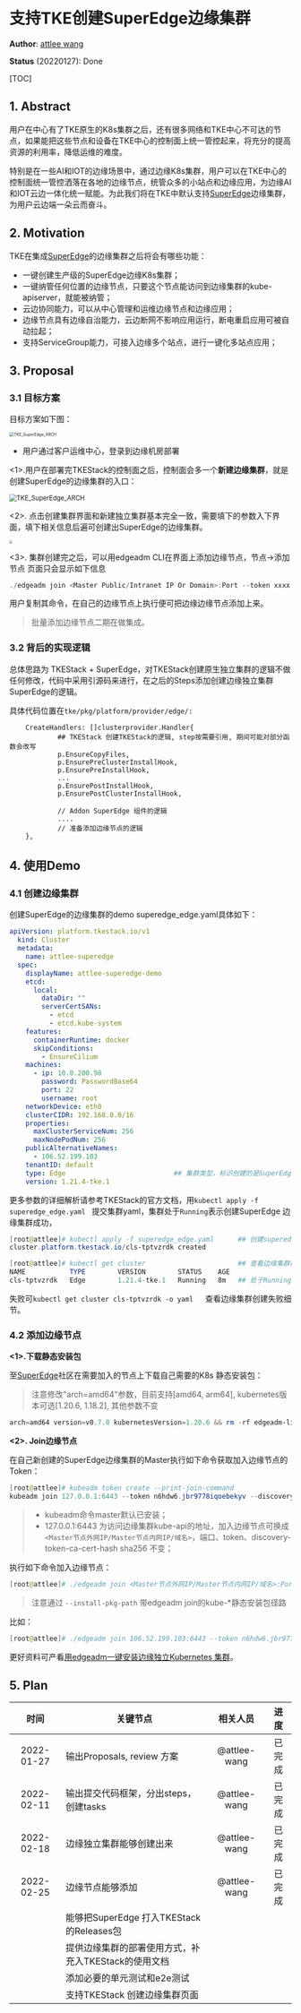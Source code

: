 # 支持TKE创建SuperEdge边缘集群

**Author**: [attlee wang](https://github.com/attlee-wang) 

**Status** (20220127): Done

[TOC]

## 1. Abstract

用户在中心有了TKE原生的K8s集群之后，还有很多网络和TKE中心不可达的节点，如果能把这些节点和设备在TKE中心的控制面上统一管控起来，将充分的提高资源的利用率，降低运维的难度。

特别是在一些AI和IOT的边缘场景中，通过边缘K8s集群，用户可以在TKE中心的控制面统一管控洒落在各地的边缘节点，统管众多的小站点和边缘应用，为边缘AI和IOT云边一体化统一赋能。为此我们将在TKE中默认支持[SuperEdge](https://github.com/superedge/superedge)边缘集群，为用户云边端一朵云而奋斗。

## 2. Motivation

 TKE在集成[SuperEdge](https://github.com/superedge/superedge)的边缘集群之后将会有哪些功能：

-   一键创建生产级的SuperEdge边缘K8s集群；
-   一键纳管任何位置的边缘节点，只要这个节点能访问到边缘集群的kube-apiserver，就能被纳管；
-   云边协同能力，可以从中心管理和运维边缘节点和边缘应用；
-   边缘节点具有边缘自治能力，云边断网不影响应用运行，断电重启应用可被自动拉起；
-   支持ServiceGroup能力，可接入边缘多个站点，进行一键化多站点应用；

## 3. Proposal

### 3.1 目标方案

目标方案如下图：

<img src="../images/TKE_SuperEdge_ARCH.png" alt="TKE_SuperEdge_ARCH" style="zoom: 50%;" />

-   用户通过客户运维中心，登录到边缘机房部署

<1>.用户在部署完TKEStack的控制面之后，控制面会多一个**新建边缘集群**，就是创建SuperEdge的边缘集群的入口：

<img src="../images/create_edge_cluster.png" alt="TKE_SuperEdge_ARCH" style="zoom: 80%;" />

<2>. 点击创建集群界面和新建独立集群基本完全一致，需要填下的参数入下界面，填下相关信息后遍可创建出SuperEdge的边缘集群。

<img src="../images/ClusterInfo.png" style="zoom:33%;" />

<3>. 集群创建完之后，可以用edgeadm CLI在界面上添加边缘节点，节点->添加节点 页面只会显示如下信息

```powershell
./edgeadm join <Master Public/Intranet IP Or Domain>:Port --token xxxx --discovery-token-ca-cert-hash sha256:xxxxxxxxxx --install-pkg-path <edgeadm kube-* install package address path> --enable-edge=true
```

用户复制其命令，在自己的边缘节点上执行便可把边缘边缘节点添加上来。

>   批量添加边缘节点二期在做集成。

### 3.2 背后的实现逻辑

总体思路为 TKEStack + SuperEdge，对TKEStack创建原生独立集群的逻辑不做任何修改，代码中采用引源码来进行，在之后的Steps添加创建边缘独立集群SuperEdge的逻辑。

具体代码位置在`tke/pkg/platform/provider/edge/:`

```http
    CreateHandlers: []clusterprovider.Handler{
            ## TKEStack 创建TKEStack的逻辑, step按需要引用, 期间可能对部分函数会改写
            p.EnsureCopyFiles,             
			p.EnsurePreClusterInstallHook,
			p.EnsurePreInstallHook,
			...
			p.EnsurePostInstallHook,
			p.EnsurePostClusterInstallHook,
			
			// Addon SuperEdge 组件的逻辑
			....
			// 准备添加边缘节点的逻辑
	},
```

## 4. 使用Demo

### 4.1 创建边缘集群

创建SuperEdge的边缘集群的demo superedge_edge.yaml具体如下：

```yaml
apiVersion: platform.tkestack.io/v1
  kind: Cluster
  metadata:
    name: attlee-superedge
  spec:
    displayName: attlee-superedge-demo
    etcd:
      local:
        dataDir: ""
        serverCertSANs:
          - etcd
          - etcd.kube-system
    features:
      containerRuntime: docker
      skipConditions:
        - EnsureCilium
    machines:
      - ip: 10.0.200.98
        password: PasswordBase64
        port: 22
        username: root
    networkDevice: eth0
    clusterCIDR: 192.168.0.0/16
    properties:
      maxClusterServiceNum: 256
      maxNodePodNum: 256
    publicAlternativeNames:              
      - 106.52.199.103
    tenantID: default
    type: Edge                           ## 集群类型，标识创建的是SuperEdge的边缘集群
    version: 1.21.4-tke.1
```

更多参数的详细解析请参考TKEStack的官方文档，用`kubectl apply -f superedge_edge.yaml ` 提交集群yaml，集群处于`Running`表示创建SuperEdge 边缘集群成功，

```powershell
[root@attlee]# kubectl apply -f superedge_edge.yaml      ## 创建superedge edge边缘集群
cluster.platform.tkestack.io/cls-tptvzrdk created

[root@attlee]# kubectl get cluster                       ## 查看边缘集群的状态
NAME           TYPE        VERSION        STATUS    AGE            
cls-tptvzrdk   Edge        1.21.4-tke.1   Running   8m   ## 处于Running表示创建边缘集群成功     
```

失败可`kubectl get cluster cls-tptvzrdk -o yaml   `查看边缘集群创建失败细节。

### 4.2 添加边缘节点

**<1>.下载静态安装包**

至[SuperEdge](https://github.com/superedge/superedge)社区在需要加入的节点上下载自己需要的K8s 静态安装包：

>   注意修改"arch=amd64"参数，目前支持[amd64, arm64], kubernetes版本可选[1.20.6, 1.18.2], 其他参数不变

```powershell
arch=amd64 version=v0.7.0 kubernetesVersion=1.20.6 && rm -rf edgeadm-linux-* && wget https://superedge-1253687700.cos.ap-guangzhou.myqcloud.com/$version/$arch/edgeadm-linux-$arch-$version-k8s-$kubernetesVersion.tgz && tar -xzvf edgeadm-linux-* && cd edgeadm-linux-$arch-$version-k8s-$kubernetesVersion && ./edgeadm
```

**<2>. Join边缘节点**

在自己新创建的SuperEdge边缘集群的Master执行如下命令获取加入边缘节点的Token：

```powershell
[root@attlee]# kubeadm token create --print-join-command
kubeadm join 127.0.0.1:6443 --token n6hdw6.jbr9778iqoebekyv --discovery-token-ca-cert-hash sha256:b1a00ff33fba4f9a6e63ebbee777120bfbe252a27eeb86d78eaa44799c7a9415 
```

>   -   kubeadm命令master默认已安装；
>   -   127.0.0.1:6443 为访问边缘集群kube-api的地址，加入边缘节点可换成`<Master节点外网IP/Master节点内网IP/域名>`，端口、token、discovery-token-ca-cert-hash sha256 不变；

执行如下命令加入边缘节点：

```powershell
[root@attlee]# ./edgeadm join <Master节点外网IP/Master节点内网IP/域名>:Port --token xxxx --discovery-token-ca-cert-hash sha256:xxxxxxxxxx --install-pkg-path <edgeadm kube-*静态安装包路径> --enable-edge=true 
```

>   注意通过 `--install-pkg-path` 带edgeadm join的kube-*静态安装包径路

比如：

```powershell
[root@attlee]# ./edgeadm join 106.52.199.103:6443 --token n6hdw6.jbr9778iqoebekyv --discovery-token-ca-cert-hash sha256:b1a00ff33fba4f9a6e63ebbee777120bfbe252a27eeb86d78eaa44799c7a9415 --install-pkg-path ./kube-linux-amd64-v1.20.6.tar.gz
```

更好资料可产看[用edgeadm一键安装边缘独立Kubernetes 集群](https://github.com/superedge/superedge/blob/main/docs/installation/install_edge_kubernetes_CN.md)。

## 5. Plan

|    时间    | 关键节点                                             |   相关人员   |  进度  |
| :--------: | ---------------------------------------------------- | :----------: | :----: |
| 2022-01-27 | 输出Proposals, review 方案                           | @attlee-wang | 已完成 |
| 2022-02-11 | 输出提交代码框架，分出steps，创建tasks               | @attlee-wang | 已完成 |
| 2022-02-18 | 边缘独立集群能够创建出来                             | @attlee-wang | 已完成 |
| 2022-02-25 | 边缘节点能够添加                                     | @attlee-wang | 已完成 |
|            | 能够把SuperEdge 打入TKEStack的Releases包             |              |        |
|            | 提供边缘集群的部署使用方式，补充入TKEStack的使用文档 |              |        |
|            | 添加必要的单元测试和e2e测试                          |              |        |
|            | 支持TKEStack 创建边缘集群页面                        |              |        |

